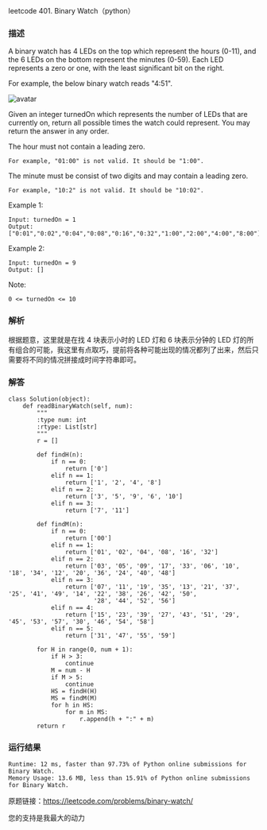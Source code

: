 leetcode  401. Binary Watch（python）

### 描述

A binary watch has 4 LEDs on the top which represent the hours (0-11), and the 6 LEDs on the bottom represent the minutes (0-59). Each LED represents a zero or one, with the least significant bit on the right.

For example, the below binary watch reads "4:51".

![avatar](https://assets.leetcode.com/uploads/2021/04/08/binarywatch.jpg)

Given an integer turnedOn which represents the number of LEDs that are currently on, return all possible times the watch could represent. You may return the answer in any order.

The hour must not contain a leading zero.

	For example, "01:00" is not valid. It should be "1:00".
The minute must be consist of two digits and may contain a leading zero.

	For example, "10:2" is not valid. It should be "10:02".

Example 1:

	Input: turnedOn = 1
	Output: ["0:01","0:02","0:04","0:08","0:16","0:32","1:00","2:00","4:00","8:00"]
	
Example 2:

	Input: turnedOn = 9
	Output: []



Note:

	0 <= turnedOn <= 10

### 解析

根据题意，这里就是在找 4 块表示小时的 LED 灯和 6 块表示分钟的 LED 灯的所有组合的可能，我这里有点取巧，提前将各种可能出现的情况都列了出来，然后只需要将不同的情况拼接成时间字符串即可。

### 解答
				
	class Solution(object):
	    def readBinaryWatch(self, num):
	        """
	        :type num: int
	        :rtype: List[str]
	        """
	        r = []
	
	        def findH(n):
	            if n == 0:
	                return ['0']
	            elif n == 1:
	                return ['1', '2', '4', '8']
	            elif n == 2:
	                return ['3', '5', '9', '6', '10']
	            elif n == 3:
	                return ['7', '11']
	
	        def findM(n):
	            if n == 0:
	                return ['00']
	            elif n == 1:
	                return ['01', '02', '04', '08', '16', '32']
	            elif n == 2:
	                return ['03', '05', '09', '17', '33', '06', '10', '18', '34', '12', '20', '36', '24', '40', '48']
	            elif n == 3:
	                return ['07', '11', '19', '35', '13', '21', '37', '25', '41', '49', '14', '22', '38', '26', '42', '50',
	                        '28', '44', '52', '56']
	            elif n == 4:
	                return ['15', '23', '39', '27', '43', '51', '29', '45', '53', '57', '30', '46', '54', '58']
	            elif n == 5:
	                return ['31', '47', '55', '59']
	
	        for H in range(0, num + 1):
	            if H > 3:
	                continue
	            M = num - H
	            if M > 5:
	                continue
	            HS = findH(H)
	            MS = findM(M)
	            for h in HS:
	                for m in MS:
	                    r.append(h + ":" + m)
	        return r
	
	

            	      
			
### 运行结果

	Runtime: 12 ms, faster than 97.73% of Python online submissions for Binary Watch.
	Memory Usage: 13.6 MB, less than 15.91% of Python online submissions for Binary Watch.

原题链接：https://leetcode.com/problems/binary-watch/


您的支持是我最大的动力
